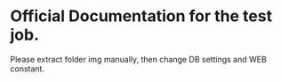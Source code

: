 # Official Documentation for the test job.

Please extract folder img manually, then change DB settings and WEB constant.
